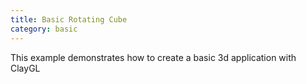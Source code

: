 ```yaml
---
title: Basic Rotating Cube
category: basic
---
```


This example demonstrates how to create a basic 3d application with ClayGL